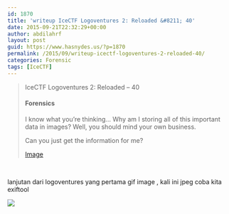```yaml
---
id: 1870
title: 'writeup IceCTF Logoventures 2: Reloaded &#8211; 40'
date: 2015-09-21T22:32:29+00:00
author: abdilahrf
layout: post
guid: https://www.hasnydes.us/?p=1870
permalink: /2015/09/writeup-icectf-logoventures-2-reloaded-40/
categories: Forensic
tags: [IceCTF]
---
```

> IceCTF Logoventures 2: Reloaded &#8211; 40
> 
> #### Forensics
> 
> I know what you&#8217;re thinking&#8230; Why am I storing all of this important data in images? Well, you should mind your own business.
> 
> Can you just get the information for me?
> 
> <a href="https://icec.tf/problem-static/stage1/forensics/logoventures2/logo.jpg" target="_blank">Image</a>

&nbsp;

lanjutan dari logoventures yang pertama gif image , kali ini jpeg coba kita exiftool

![](http://abdilahrf.github.io/images/2015/09/logoventure2.png)